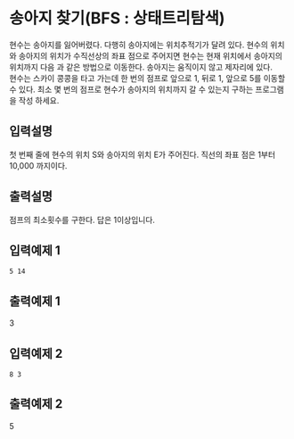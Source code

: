 # 송아지 찾기(BFS : 상태트리탐색)

현수는 송아지를 잃어버렸다. 다행히 송아지에는 위치추적기가 달려 있다. 현수의 위치와 송아지의 위치가 수직선상의 좌표 점으로 주어지면 현수는 현재 위치에서 송아지의 위치까지 다음
과 같은 방법으로 이동한다. 송아지는 움직이지 않고 제자리에 있다.</br>
현수는 스카이 콩콩을 타고 가는데 한 번의 점프로 앞으로 1, 뒤로 1, 앞으로 5를 이동할 수
있다. 최소 몇 번의 점프로 현수가 송아지의 위치까지 갈 수 있는지 구하는 프로그램을 작성
하세요.

## 입력설명

첫 번째 줄에 현수의 위치 S와 송아지의 위치 E가 주어진다. 직선의 좌표 점은 1부터 10,000
까지이다.

## 출력설명

점프의 최소횟수를 구한다. 답은 1이상입니다.

## 입력예제 1

```
5 14
```

## 출력예제 1

3

## 입력예제 2

```
8 3
```

## 출력예제 2

5
